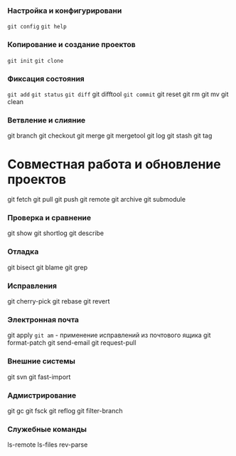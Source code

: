 ### Настройка и конфигурировани
`git config`
`git help`

### Копирование и создание проектов
`git init`
`git clone`

### Фиксация состояния
`git add`
`git status`
`git diff`
git difftool
`git commit`
git reset
git rm
git mv
git clean

### Ветвление и слияние
git branch
git checkout
git merge
git mergetool
git log
git stash
git tag

# Совместная работа и обновление проектов
git fetch
git pull
git push
git remote
git archive
git submodule

### Проверка и сравнение
git show
git shortlog
git describe

### Отладка
git bisect
git blame
git grep

### Исправления
git cherry-pick
git rebase
git revert

### Электронная почта
git apply
`git am` - применение исправлений из почтового ящика
git format-patch
git send-email
git request-pull

### Внешние системы
git svn
git fast-import

### Адмистрирование
git gc
git fsck
git reflog
git filter-branch

### Служебные команды
ls-remote
ls-files
rev-parse
